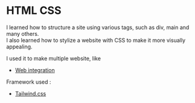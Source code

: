 # HTML CSS <Badge type="tip" text="Html Css" />

I learned how to structure a site using various tags, such as div, main and many others. \
I also learned how to stylize a website with CSS to make it more visually appealing.

I used it to make multiple website, like
- [Web integration](../projects/webIntegration.md)


Framework used :
- [Tailwind.css](https://tailwindcss.com/)
